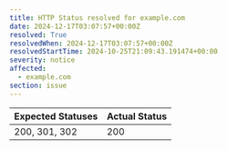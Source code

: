 ```yaml
---
title: HTTP Status resolved for example.com
date: 2024-12-17T03:07:57+00:00Z
resolved: True
resolvedWhen: 2024-12-17T03:07:57+00:00Z
resolvedStartTime: 2024-10-25T21:09:43.191474+00:00
severity: notice
affected:
  - example.com
section: issue
---
```


| Expected Statuses | Actual Status  |
|-------------------|----------------|
| 200, 301, 302 | 200 |
